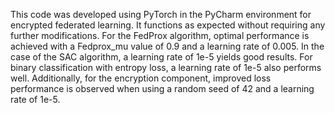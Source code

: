 This code was developed using PyTorch in the PyCharm environment for encrypted federated learning. It functions as expected without requiring any further modifications. For the FedProx algorithm, optimal performance is achieved with a Fedprox_mu value of 0.9 and a learning rate of 0.005. In the case of the SAC algorithm, a learning rate of 1e-5 yields good results. For binary classification with entropy loss, a learning rate of 1e-5 also performs well. Additionally, for the encryption component, improved loss performance is observed when using a random seed of 42 and a learning rate of 1e-5.
